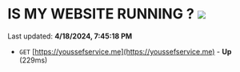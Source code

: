 # IS MY WEBSITE RUNNING ? [![](https://img.shields.io/static/v1?label=Sponsor&message=%E2%9D%A4&logo=GitHub&color=%23fe8e86)](https://github.com/sponsors/<username>)

Last updated: **4/18/2024, 7:45:18 PM**

- `GET` [https://youssefservice.me](https://youssefservice.me) - **Up** (229ms)
